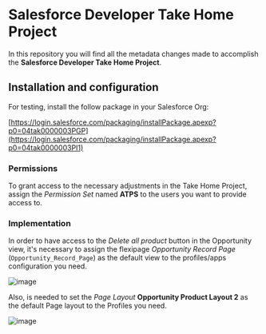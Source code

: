 # Salesforce Developer Take Home Project

In this repository you will find all the metadata changes made to accomplish the **Salesforce Developer Take Home Project**.

## Installation and configuration

For testing, install the follow package in your Salesforce Org:

[https://login.salesforce.com/packaging/installPackage.apexp?p0=04tak0000003PGP](https://login.salesforce.com/packaging/installPackage.apexp?p0=04tak0000003PI1)

### Permissions

To grant access to the necessary adjustments in the Take Home Project, assign the *Permission Set* named **ATPS** to the users you want to provide access to.

### Implementation

In order to have access to the *Delete all product* button in the Opportunity view, it's necessary to assign the flexipage *Opportunity Record Page* (`Opportunity_Record_Page`) as the default view to the profiles/apps configuration you need.

![image](https://github.com/user-attachments/assets/1124d08f-17ea-4650-adcf-1ffc33380a3f)

Also, is needed to set the *Page Layout* **Opportunity Product Layout 2** as the default Page layout to the Profiles you need.

![image](https://github.com/user-attachments/assets/430f86f8-18f7-4593-82bb-218e7b4e4718)
